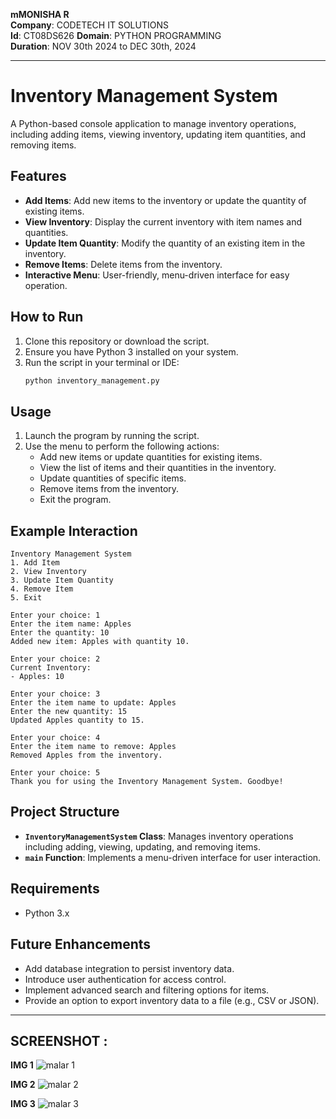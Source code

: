
**mMONISHA R**  
**Company**: CODETECH IT SOLUTIONS  
**Id**: CT08DS626 
**Domain**: PYTHON PROGRAMMING  
**Duration**: NOV 30th 2024 to DEC 30th, 2024



---

# Inventory Management System

A Python-based console application to manage inventory operations, including adding items, viewing inventory, updating item quantities, and removing items.

## Features

- **Add Items**: Add new items to the inventory or update the quantity of existing items.
- **View Inventory**: Display the current inventory with item names and quantities.
- **Update Item Quantity**: Modify the quantity of an existing item in the inventory.
- **Remove Items**: Delete items from the inventory.
- **Interactive Menu**: User-friendly, menu-driven interface for easy operation.

## How to Run

1. Clone this repository or download the script.
2. Ensure you have Python 3 installed on your system.
3. Run the script in your terminal or IDE:
   ```bash
   python inventory_management.py
   ```

## Usage

1. Launch the program by running the script.
2. Use the menu to perform the following actions:
   - Add new items or update quantities for existing items.
   - View the list of items and their quantities in the inventory.
   - Update quantities of specific items.
   - Remove items from the inventory.
   - Exit the program.

## Example Interaction

```
Inventory Management System
1. Add Item
2. View Inventory
3. Update Item Quantity
4. Remove Item
5. Exit

Enter your choice: 1
Enter the item name: Apples
Enter the quantity: 10
Added new item: Apples with quantity 10.

Enter your choice: 2
Current Inventory:
- Apples: 10

Enter your choice: 3
Enter the item name to update: Apples
Enter the new quantity: 15
Updated Apples quantity to 15.

Enter your choice: 4
Enter the item name to remove: Apples
Removed Apples from the inventory.

Enter your choice: 5
Thank you for using the Inventory Management System. Goodbye!
```

## Project Structure

- **`InventoryManagementSystem` Class**: Manages inventory operations including adding, viewing, updating, and removing items.
- **`main` Function**: Implements a menu-driven interface for user interaction.

## Requirements

- Python 3.x

## Future Enhancements

- Add database integration to persist inventory data.
- Introduce user authentication for access control.
- Implement advanced search and filtering options for items.
- Provide an option to export inventory data to a file (e.g., CSV or JSON).

---


## SCREENSHOT :

**IMG 1**
![malar 1](https://github.com/user-attachments/assets/fc84b6ca-efbb-4da6-8fb1-9855a37dafb9) 

**IMG 2**
![malar 2](https://github.com/user-attachments/assets/c13789c6-b59d-4a5e-98d8-b02699897d20) 

**IMG 3**
![malar 3](https://github.com/user-attachments/assets/e65bd565-2715-44d1-a684-1ce44cd90590)
